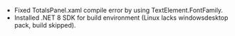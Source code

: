 - Fixed TotalsPanel.xaml compile error by using TextElement.FontFamily.
- Installed .NET 8 SDK for build environment (Linux lacks windowsdesktop pack, build skipped).
